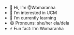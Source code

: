 - 👋 Hi, I’m @Womaranha
- 👀 I’m interested in UCM 
- 🌱 I’m currently learning 
- 😄 Pronouns: she/her ela/dela
- ⚡ Fun fact: I'm Womaranha

<!---
Womaranha/Womaranha is a ✨ special ✨ repository because its `README.md` (this file) appears on your GitHub profile.
You can click the Preview link to take a look at your changes.
--->
